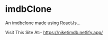 # imdbClone
An imdbclone made using ReactJs...

Visit This Site At:- https://niketimdb.netlify.app/
